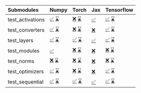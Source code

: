| Submodules       | Numpy                                                                                                                                                                                                                                                             | Torch                                                                                                                                                                                                                                                             | Jax                                                                                                                             | Tensorflow                                                                                                                                                                                                                                                        |
|:-----------------|:------------------------------------------------------------------------------------------------------------------------------------------------------------------------------------------------------------------------------------------------------------------|:------------------------------------------------------------------------------------------------------------------------------------------------------------------------------------------------------------------------------------------------------------------|:--------------------------------------------------------------------------------------------------------------------------------|:------------------------------------------------------------------------------------------------------------------------------------------------------------------------------------------------------------------------------------------------------------------|
| test_activations | <a href="https://github.com/unifyai/ivy/runs/8162608487?check_suite_focus=true" rel="noopener noreferrer" target="_blank">✅</a>   <a href="https://github.com/unifyai/ivy/runs/8163466897?check_suite_focus=true" rel="noopener noreferrer" target="_blank">⌛</a> | <a href="https://github.com/unifyai/ivy/runs/8162609164?check_suite_focus=true" rel="noopener noreferrer" target="_blank">❌</a>   <a href="https://github.com/unifyai/ivy/runs/8163467594?check_suite_focus=true" rel="noopener noreferrer" target="_blank">⌛</a> | <a href="https://github.com/unifyai/ivy/runs/8163468182?check_suite_focus=true" rel="noopener noreferrer" target="_blank">✅</a> | <a href="https://github.com/unifyai/ivy/runs/8162610446?check_suite_focus=true" rel="noopener noreferrer" target="_blank">✅</a>   <a href="https://github.com/unifyai/ivy/runs/8163468803?check_suite_focus=true" rel="noopener noreferrer" target="_blank">⌛</a> |
| test_converters  | <a href="https://github.com/unifyai/ivy/runs/8162608570?check_suite_focus=true" rel="noopener noreferrer" target="_blank">✅</a>   <a href="https://github.com/unifyai/ivy/runs/8163466983?check_suite_focus=true" rel="noopener noreferrer" target="_blank">⌛</a> | <a href="https://github.com/unifyai/ivy/runs/8162609231?check_suite_focus=true" rel="noopener noreferrer" target="_blank">❌</a>   <a href="https://github.com/unifyai/ivy/runs/8163467683?check_suite_focus=true" rel="noopener noreferrer" target="_blank">⌛</a> | <a href="https://github.com/unifyai/ivy/runs/8163468254?check_suite_focus=true" rel="noopener noreferrer" target="_blank">❌</a> | <a href="https://github.com/unifyai/ivy/runs/8162610548?check_suite_focus=true" rel="noopener noreferrer" target="_blank">✅</a>   <a href="https://github.com/unifyai/ivy/runs/8163468880?check_suite_focus=true" rel="noopener noreferrer" target="_blank">⌛</a> |
| test_layers      | <a href="https://github.com/unifyai/ivy/runs/8162608696?check_suite_focus=true" rel="noopener noreferrer" target="_blank">✅</a>   <a href="https://github.com/unifyai/ivy/runs/8163467097?check_suite_focus=true" rel="noopener noreferrer" target="_blank">⌛</a> | <a href="https://github.com/unifyai/ivy/runs/8162609353?check_suite_focus=true" rel="noopener noreferrer" target="_blank">✅</a>   <a href="https://github.com/unifyai/ivy/runs/8163467755?check_suite_focus=true" rel="noopener noreferrer" target="_blank">⌛</a> | <a href="https://github.com/unifyai/ivy/runs/8163468341?check_suite_focus=true" rel="noopener noreferrer" target="_blank">✅</a> | <a href="https://github.com/unifyai/ivy/runs/8162610640?check_suite_focus=true" rel="noopener noreferrer" target="_blank">✅</a>   <a href="https://github.com/unifyai/ivy/runs/8163468976?check_suite_focus=true" rel="noopener noreferrer" target="_blank">⌛</a> |
| test_modules     | <a href="https://github.com/unifyai/ivy/runs/8163467197?check_suite_focus=true" rel="noopener noreferrer" target="_blank">✅</a>                                                                                                                                   | <a href="https://github.com/unifyai/ivy/runs/8162609452?check_suite_focus=true" rel="noopener noreferrer" target="_blank">❌</a>   <a href="https://github.com/unifyai/ivy/runs/8163467859?check_suite_focus=true" rel="noopener noreferrer" target="_blank">⌛</a> | <a href="https://github.com/unifyai/ivy/runs/8163468445?check_suite_focus=true" rel="noopener noreferrer" target="_blank">❌</a> | <a href="https://github.com/unifyai/ivy/runs/8162610705?check_suite_focus=true" rel="noopener noreferrer" target="_blank">❌</a>   <a href="https://github.com/unifyai/ivy/runs/8163469045?check_suite_focus=true" rel="noopener noreferrer" target="_blank">⌛</a> |
| test_norms       | <a href="https://github.com/unifyai/ivy/runs/8162608883?check_suite_focus=true" rel="noopener noreferrer" target="_blank">❌</a>   <a href="https://github.com/unifyai/ivy/runs/8163467285?check_suite_focus=true" rel="noopener noreferrer" target="_blank">⌛</a> | <a href="https://github.com/unifyai/ivy/runs/8162609538?check_suite_focus=true" rel="noopener noreferrer" target="_blank">❌</a>   <a href="https://github.com/unifyai/ivy/runs/8163467938?check_suite_focus=true" rel="noopener noreferrer" target="_blank">⌛</a> | <a href="https://github.com/unifyai/ivy/runs/8163468537?check_suite_focus=true" rel="noopener noreferrer" target="_blank">❌</a> | <a href="https://github.com/unifyai/ivy/runs/8162610816?check_suite_focus=true" rel="noopener noreferrer" target="_blank">❌</a>   <a href="https://github.com/unifyai/ivy/runs/8163469123?check_suite_focus=true" rel="noopener noreferrer" target="_blank">⌛</a> |
| test_optimizers  | <a href="https://github.com/unifyai/ivy/runs/8162608977?check_suite_focus=true" rel="noopener noreferrer" target="_blank">✅</a>   <a href="https://github.com/unifyai/ivy/runs/8163467409?check_suite_focus=true" rel="noopener noreferrer" target="_blank">⌛</a> | <a href="https://github.com/unifyai/ivy/runs/8162609627?check_suite_focus=true" rel="noopener noreferrer" target="_blank">❌</a>   <a href="https://github.com/unifyai/ivy/runs/8163468015?check_suite_focus=true" rel="noopener noreferrer" target="_blank">⌛</a> | <a href="https://github.com/unifyai/ivy/runs/8163468629?check_suite_focus=true" rel="noopener noreferrer" target="_blank">❌</a> | <a href="https://github.com/unifyai/ivy/runs/8162610924?check_suite_focus=true" rel="noopener noreferrer" target="_blank">✅</a>   <a href="https://github.com/unifyai/ivy/runs/8163469197?check_suite_focus=true" rel="noopener noreferrer" target="_blank">⌛</a> |
| test_sequential  | <a href="https://github.com/unifyai/ivy/runs/8162609063?check_suite_focus=true" rel="noopener noreferrer" target="_blank">✅</a>   <a href="https://github.com/unifyai/ivy/runs/8163467501?check_suite_focus=true" rel="noopener noreferrer" target="_blank">⌛</a> | <a href="https://github.com/unifyai/ivy/runs/8162609698?check_suite_focus=true" rel="noopener noreferrer" target="_blank">✅</a>   <a href="https://github.com/unifyai/ivy/runs/8163468105?check_suite_focus=true" rel="noopener noreferrer" target="_blank">⌛</a> | <a href="https://github.com/unifyai/ivy/runs/8163468723?check_suite_focus=true" rel="noopener noreferrer" target="_blank">✅</a> | <a href="https://github.com/unifyai/ivy/runs/8162611043?check_suite_focus=true" rel="noopener noreferrer" target="_blank">✅</a>   <a href="https://github.com/unifyai/ivy/runs/8163469288?check_suite_focus=true" rel="noopener noreferrer" target="_blank">⌛</a> |